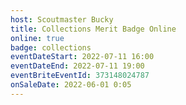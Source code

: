 ```yaml
---
host: Scoutmaster Bucky
title: Collections Merit Badge Online
online: true
badge: collections
eventDateStart: 2022-07-11 16:00
eventDateEnd: 2022-07-11 19:00
eventBriteEventId: 373148024787
onSaleDate: 2022-06-01 0:05
---
```

